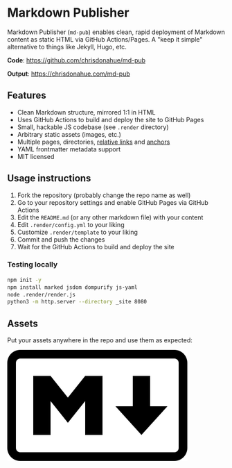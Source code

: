 # Markdown Publisher

Markdown Publisher (`md-pub`) enables clean, rapid deployment of Markdown content as static HTML via GitHub Actions/Pages. A "keep it simple" alternative to things like Jekyll, Hugo, etc.

**Code**: https://github.com/chrisdonahue/md-pub

**Output**: https://chrisdonahue.com/md-pub

## Features

- Clean Markdown structure, mirrored 1:1 in HTML
- Uses GitHub Actions to build and deploy the site to GitHub Pages
- Small, hackable JS codebase (see `.render` directory)
- Arbitrary static assets (images, etc.)
- Multiple pages, directories, [relative links](./lorem) and [anchors](#usage-instructions)
- YAML frontmatter metadata support
- MIT licensed

## Usage instructions

1. Fork the repository (probably change the repo name as well)
1. Go to your repository settings and enable GitHub Pages via GitHub Actions
1. Edit the `README.md` (or any other markdown file) with your content
1. Edit `.render/config.yml` to your liking
1. Customize `.render/template` to your liking
1. Commit and push the changes
1. Wait for the GitHub Actions to build and deploy the site

### Testing locally

```sh
npm init -y
npm install marked jsdom dompurify js-yaml
node .render/render.js
python3 -m http.server --directory _site 8080
```

## Assets

Put your assets anywhere in the repo and use them as expected:

![Markdown Publisher Logo](./markdown.svg)
